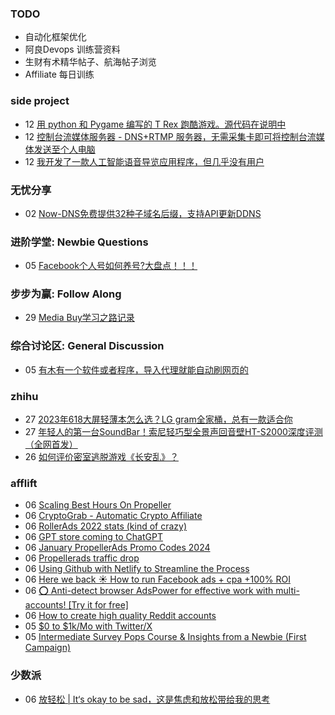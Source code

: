 ### TODO
-  自动化框架优化
-  阿良Devops 训练营资料
-  生财有术精华帖子、航海帖子浏览
-  Affiliate 每日训练

### side project
<!-- sideproject:START -->
-  12 [用 python 和 Pygame 编写的 T Rex 跑酷游戏。源代码在说明中](https://www.youtube.com/watch?v=pZySIXSelCA)
-  12 [控制台流媒体服务器 - DNS+RTMP 服务器，无需采集卡即可将控制台流媒体发送至个人电脑](https://github.com/Aioros/console-streaming-server)
-  12 [我开发了一款人工智能语音导览应用程序，但几乎没有用户](https://www.reddit.com/r/SideProject/comments/18gpp0e/ive_built_an_ai_audio_tour_app_but_have_almost_no/)<!-- sideproject:END -->


### 无忧分享
<!-- ruyo:START -->
-  02 [Now-DNS免费提供32种子域名后缀，支持API更新DDNS](https://51.ruyo.net/18589.html)<!-- ruyo:END -->

### 进阶学堂: Newbie Questions
<!-- advertcn1:START -->
-  05 [Facebook个人号如何养号?大盘点！！！](https://www.advertcn.com/thread-113567-1-1.html)<!-- advertcn1:END -->

### 步步为赢: Follow Along
<!-- advertcn2:START -->
-  29 [Media Buy学习之路记录](https://www.advertcn.com/thread-113493-1-1.html)<!-- advertcn2:END -->

### 综合讨论区: General Discussion
<!-- advertcn3:START -->
-  05 [有木有一个软件或者程序，导入代理就能自动刷网页的](https://www.advertcn.com/thread-113570-1-1.html)<!-- advertcn3:END -->


### zhihu
<!-- zhihu:START -->
-  27 [2023年618大屏轻薄本怎么选？LG gram全家桶，总有一款适合你](http://zhuanlan.zhihu.com/p/632641888?utm_campaign=rss&utm_medium=rss&utm_source=rss&utm_content=title)
-  27 [年轻人的第一台SoundBar！索尼轻巧型全景声回音壁HT-S2000深度评测（全网首发）](http://zhuanlan.zhihu.com/p/630990296?utm_campaign=rss&utm_medium=rss&utm_source=rss&utm_content=title)
-  26 [如何评价密室逃脱游戏《长安乱》？](http://www.zhihu.com/question/563950552/answer/3045961312?utm_campaign=rss&utm_medium=rss&utm_source=rss&utm_content=title)<!-- zhihu:END -->

### afflift
<!-- afflift:START -->
-  06 [Scaling Best Hours On Propeller](https://afflift.com/f/threads/scaling-best-hours-on-propeller.12405/)
-  06 [CryptoGrab - Automatic Crypto Affiliate](https://afflift.com/f/threads/cryptograb-automatic-crypto-affiliate.11746/)
-  06 [RollerAds 2022 stats &lpar;kind of crazy&rpar;](https://afflift.com/f/threads/rollerads-2022-stats-kind-of-crazy.10162/)
-  06 [GPT store coming to ChatGPT](https://afflift.com/f/threads/gpt-store-coming-to-chatgpt.12414/)
-  06 [January PropellerAds Promo Codes 2024](https://afflift.com/f/threads/january-propellerads-promo-codes-2024.12417/)
-  06 [Propellerads traffic drop](https://afflift.com/f/threads/propellerads-traffic-drop.12404/)
-  06 [Using Github with Netlify to Streamline the Process](https://afflift.com/f/threads/using-github-with-netlify-to-streamline-the-process.9145/)
-  06 [Here we back ☀️ How to run Facebook ads + cpa +100% ROI](https://afflift.com/f/threads/here-we-back-%E2%98%80%EF%B8%8F-how-to-run-facebook-ads-cpa-100-roi.12146/)
-  06 [⭕ Anti-detect browser AdsPower for effective work with multi-accounts! [Try it for free]](https://afflift.com/f/threads/%E2%AD%95-anti-detect-browser-adspower-for-effective-work-with-multi-accounts-try-it-for-free.8805/)
-  06 [How to create high quality Reddit accounts](https://afflift.com/f/threads/how-to-create-high-quality-reddit-accounts.12409/)
-  05 [$0 to $1k/Mo with Twitter/X](https://afflift.com/f/threads/0-to-1k-mo-with-twitter-x.10640/)
-  05 [Intermediate Survey Pops Course &amp; Insights from a Newbie &lpar;First Campaign&rpar;](https://afflift.com/f/threads/intermediate-survey-pops-course-insights-from-a-newbie-first-campaign.12362/)<!-- afflift:END -->

### 少数派
<!-- sspai:START -->
-  06 [放轻松 | It‘s okay to be sad，这是焦虑和放松带给我的思考](https://sspai.com/post/85499)<!-- sspai:END -->
